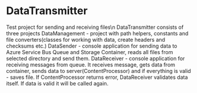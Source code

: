 # DataTransmitter
Test project for sending and receiving files\n
DataTransmitter consists of three projects
DataManagement - project with path helpers, constants and file converters(classes for working with data, create headers and checksums etc.)
DataSender - console application for sending data to Azure Service Bus Queue and Storage Container, reads all files from selected directory and send them.
DataReceiver - console application for receiving messages from queue. It receives message, gets data from container, sends data to server(ContentProcessor) and if everything is valid - saves file. If ContentProcessor returns error, DataReceiver validates data itself. If data is valid it will be called again.
